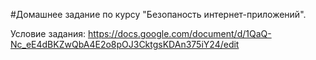 #Домашнее задание по курсу "Безопаность интернет-приложений".

Условие задания: https://docs.google.com/document/d/1QaQ-Nc_eE4dBKZwQbA4E2o8pOJ3CktgsKDAn375iY24/edit
